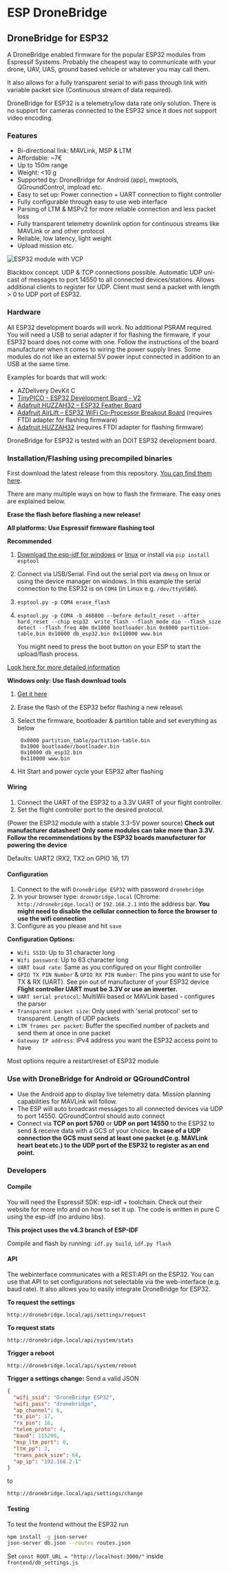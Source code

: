 # ESP DroneBridge

## DroneBridge for ESP32

A DroneBridge enabled firmware for the popular ESP32 modules from Espressif Systems. Probably the cheapest way to communicate with your drone, UAV, UAS, ground based vehicle or whatever you may call them.

It also allows for a fully transparent serial to wifi pass through link with variable packet size (Continuous stream of data required).

DroneBridge for ESP32 is a telemetry/low data rate only solution. There is no support for cameras connected to the ESP32 since it does not support video encoding.

### Features

* Bi-directional link: MAVLink, MSP & LTM
* Affordable: \~7€
* Up to 150m range
* Weight: <10 g
* Supported by: DroneBridge for Android (app), mwptools, QGroundControl, impload etc.
* Easy to set up: Power connection + UART connection to flight controller
* Fully configurable through easy to use web interface
* Parsing of LTM & MSPv2 for more reliable connection and less packet loss
* Fully transparent telemetry downlink option for continuous streams like MAVLink or and other protocol
* Reliable, low latency, light weight
* Upload mission etc.

![ESP32 module with VCP](https://upload.wikimedia.org/wikipedia/commons/thumb/2/20/ESP32\_Espressif\_ESP-WROOM-32\_Dev\_Board.jpg/313px-ESP32\_Espressif\_ESP-WROOM-32\_Dev\_Board.jpg)

Blackbox concept. UDP & TCP connections possible. Automatic UDP uni-cast of messages to port 14550 to all connected devices/stations. Allows additional clients to register for UDP. Client must send a packet with length > 0 to UDP port of ESP32.

### Hardware

All ESP32 development boards will work. No additional PSRAM required. You will need a USB to serial adapter if for flashing the firmware, if your ESP32 board does not come with one. Follow the instructions of the board manufacturer when it comes to wiring the power supply lines. Some modules do not like an external 5V power input connected in addition to an USB at the same time.

Examples for boards that will work:

* AZDelivery DevKit C
* [TinyPICO - ESP32 Development Board - V2](https://www.adafruit.com/product/4335)
* [Adafruit HUZZAH32 – ESP32 Feather Board](https://www.adafruit.com/product/3405)
* [Adafruit AirLift – ESP32 WiFi Co-Processor Breakout Board](https://www.adafruit.com/product/4201) (requires FTDI adapter for flashing firmware)
* [Adafruit HUZZAH32](https://www.adafruit.com/product/4172) (requires FTDI adapter for flashing firmware)

DroneBridge for ESP32 is tested with an DOIT ESP32 development board.

### Installation/Flashing using precompiled binaries

First download the latest release from this repository. [You can find them here](https://github.com/DroneBridge/ESP32/releases).

There are many multiple ways on how to flash the firmware. The easy ones are explained below.

**Erase the flash before flashing a new release!**

**All platforms: Use Espressif firmware flashing tool**

**Recommended**

1. [Download the esp-idf for windows](https://docs.espressif.com/projects/esp-idf/en/release-v4.3/esp32/get-started/windows-setup.html#get-started-windows-tools-installer) or [linux](https://docs.espressif.com/projects/esp-idf/en/release-v4.3/esp32/get-started/linux-setup.html) or install via `pip install esptool`
2. Connect via USB/Serial. Find out the serial port via `dmesg` on linux or using the device manager on windows. In this example the serial connection to the ESP32 is on `COM4` (in Linux e.g. `/dev/ttyUSB0`).
3. `esptool.py -p COM4 erase_flash`
4.  ```shell
    esptool.py -p COM4 -b 460800 --before default_reset --after hard_reset --chip esp32  write_flash --flash_mode dio --flash_size detect --flash_freq 40m 0x1000 bootloader.bin 0x8000 partition-table.bin 0x10000 db_esp32.bin 0x110000 www.bin
    ```

    You might need to press the boot button on your ESP to start the upload/flash process.

[Look here for more detailed information](https://github.com/espressif/esptool)

**Windows only: Use flash download tools**

1. [Get it here](https://www.espressif.com/en/support/download/other-tools?5)
2. Erase the flash of the ESP32 befor flashing a new release\

3.  Select the firmware, bootloader & partition table and set everything as below

    ```shell
     0x8000 partition_table/partition-table.bin
     0x1000 bootloader/bootloader.bin
     0x10000 db_esp32.bin
     0x110000 www.bin
    ```
4. Hit Start and power cycle your ESP32 after flashing

#### Wiring

1. Connect the UART of the ESP32 to a 3.3V UART of your flight controller.
2. Set the flight controller port to the desired protocol.

(Power the ESP32 module with a stable 3.3-5V power source) **Check out manufacturer datasheet! Only some modules can take more than 3.3V. Follow the recommendations by the ESP32 boards manufacturer for powering the device**

Defaults: UART2 (RX2, TX2 on GPIO 16, 17)

#### Configuration

1. Connect to the wifi `DroneBridge ESP32` with password `dronebridge`
2. In your browser type: `dronebridge.local` (Chrome: `http://dronebridge.local`) or `192.168.2.1` into the address bar. **You might need to disable the cellular connection to force the browser to use the wifi connection**
3. Configure as you please and hit `save`

**Configuration Options:**

* `Wifi SSID`: Up to 31 character long
* `Wifi password`: Up to 63 character long
* `UART baud rate`: Same as you configured on your flight controller
* `GPIO TX PIN Number` & `GPIO RX PIN Number`: The pins you want to use for TX & RX (UART). See pin out of manufacturer of your ESP32 device **Flight controller UART must be 3.3V or use an inverter.**
* `UART serial protocol`: MultiWii based or MAVLink based - configures the parser
* `Transparent packet size`: Only used with 'serial protocol' set to transparent. Length of UDP packets
* `LTM frames per packet`: Buffer the specified number of packets and send them at once in one packet
* `Gateway IP address`: IPv4 address you want the ESP32 access point to have

Most options require a restart/reset of ESP32 module

### Use with DroneBridge for Android or QGroundControl

* Use the Android app to display live telemetry data. Mission planning capabilities for MAVLink will follow.
* The ESP will auto broadcast messages to all connected devices via UDP to port 14550. QGroundControl should auto connect
* Connect via **TCP on port 5760** or **UDP on port 14550** to the ESP32 to send & receive data with a GCS of your choice. **In case of a UDP connection the GCS must send at least one packet (e.g. MAVLink heart beat etc.) to the UDP port of the ESP32 to register as an end point.**

### Developers

#### Compile

You will need the Espressif SDK: esp-idf + toolchain. Check out their website for more info and on how to set it up. The code is written in pure C using the esp-idf (no arduino libs).

**This project uses the v4.3 branch of ESP-IDF**

Compile and flash by running: `idf.py build`, `idf.py flash`

#### API

The webinterface communicates with a REST:API on the ESP32. You can use that API to set configurations not selectable via the web-interface (e.g. baud rate). It also allows you to easily integrate DroneBridge for ESP32.

**To request the settings**

```http
http://dronebridge.local/api/settings/request
```

**To request stats**

```http
http://dronebridge.local/api/system/stats
```

**Trigger a reboot**

```http
http://dronebridge.local/api/system/reboot
```

**Trigger a settings change:** Send a valid JSON

```json
{
  "wifi_ssid": "DroneBridge ESP32",
  "wifi_pass": "dronebridge",
  "ap_channel": 6,
  "tx_pin": 17,
  "rx_pin": 16,
  "telem_proto": 4,
  "baud": 115200,
  "msp_ltm_port": 0,
  "ltm_pp": 2,
  "trans_pack_size": 64,
  "ap_ip": "192.168.2.1"
}
```

to

```http
http://dronebridge.local/api/settings/change
```

#### Testing

To test the frontend without the ESP32 run

```sh
npm install -g json-server
json-server db.json --routes routes.json
```

Set `const ROOT_URL = "http://localhost:3000/"` inside `frontend/db_settings.js`
